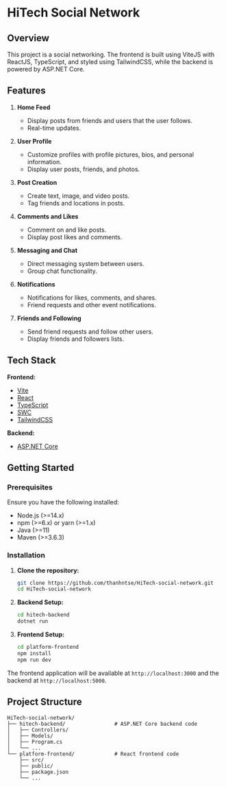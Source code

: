 # HiTech Social Network

## Overview

This project is a social networking. The frontend is built using ViteJS with ReactJS, TypeScript, and styled using TailwindCSS, while the backend is powered by ASP.NET Core.

## Features

1. **Home Feed**
   - Display posts from friends and users that the user follows.
   - Real-time updates.

2. **User Profile**
   - Customize profiles with profile pictures, bios, and personal information.
   - Display user posts, friends, and photos.

3. **Post Creation**
   - Create text, image, and video posts.
   - Tag friends and locations in posts.

4. **Comments and Likes**
   - Comment on and like posts.
   - Display post likes and comments.

5. **Messaging and Chat**
   - Direct messaging system between users.
   - Group chat functionality.

6. **Notifications**
   - Notifications for likes, comments, and shares.
   - Friend requests and other event notifications.

7. **Friends and Following**
   - Send friend requests and follow other users.
   - Display friends and followers lists.


## Tech Stack

**Frontend:**
- [Vite](https://vitejs.dev/)
- [React](https://reactjs.org/)
- [TypeScript](https://www.typescriptlang.org/)
- [SWC](https://swc.rs/)
- [TailwindCSS](https://tailwindcss.com/)

**Backend:**
- [ASP.NET Core](https://dotnet.microsoft.com/en-us/apps/aspnet)

## Getting Started

### Prerequisites

Ensure you have the following installed:
- Node.js (>=14.x)
- npm (>=6.x) or yarn (>=1.x)
- Java (>=11)
- Maven (>=3.6.3)

### Installation

1. **Clone the repository:**
    ```sh
    git clone https://github.com/thanhntse/HiTech-social-network.git
    cd HiTech-social-network
    ```

2. **Backend Setup:**
    ```sh
    cd hitech-backend
    dotnet run
    ```

3. **Frontend Setup:**
    ```sh
    cd platform-frontend
    npm install
    npm run dev
    ```

The frontend application will be available at `http://localhost:3000` and the backend at `http://localhost:5000`.

## Project Structure

```plaintext
HiTech-social-network/
├── hitech-backend/                # ASP.NET Core backend code
│   ├── Controllers/
│   ├── Models/
│   ├── Program.cs
│   └── ...
└── platform-frontend/             # React frontend code
    ├── src/
    ├── public/
    ├── package.json
    └── ...
